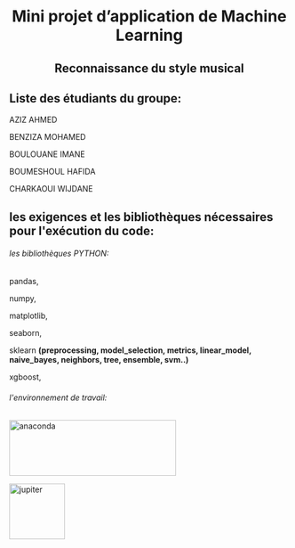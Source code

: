 <h1 align="center">Mini projet d’application de Machine Learning</h1>
<h2 align="center">Reconnaissance du style musical</h2>

## Liste des étudiants du groupe:

AZIZ AHMED

BENZIZA MOHAMED

BOULOUANE IMANE

BOUMESHOUL HAFIDA

CHARKAOUI WIJDANE 

## les exigences et les bibliothèques nécessaires pour l'exécution du code:

###### les bibliothèques PYTHON:

pandas,

numpy,

matplotlib,

seaborn,

sklearn **(preprocessing, model_selection, metrics, linear_model, naive_bayes, neighbors, tree, ensemble, svm..)**

xgboost,

###### l'environnement de travail:


<a href="https://www.anaconda.com/" target="_blank"><img src="https://upload.wikimedia.org/wikipedia/en/c/cd/Anaconda_Logo.png" alt="anaconda" width="300" height="100" /></a>



<a href="https://jupyter.org/" target="_blank"><img src="https://upload.wikimedia.org/wikipedia/commons/3/38/Jupyter_logo.svg" alt="jupiter" width="100" height="100" /></a>


